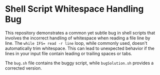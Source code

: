 # Shell Script Whitespace Handling Bug

This repository demonstrates a common yet subtle bug in shell scripts that involves the incorrect handling of whitespace when reading a file line by line. The `while IFS= read -r line` loop, while commonly used, doesn't automatically trim whitespace. This can lead to unexpected behavior if the lines in your input file contain leading or trailing spaces or tabs.

The `bug.sh` file contains the buggy script, while `bugSolution.sh` provides a corrected version.